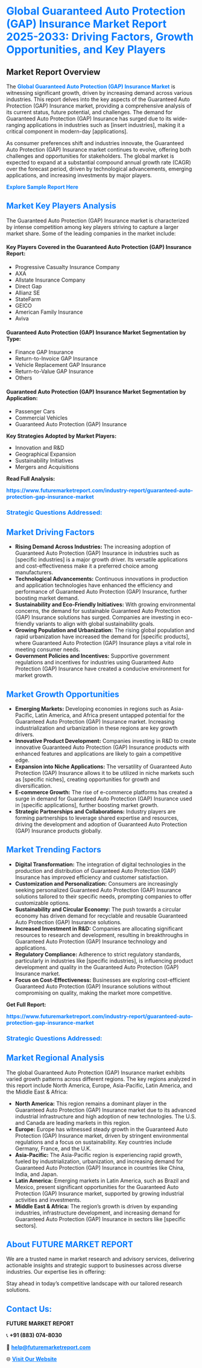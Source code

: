 <h1 style="color: #007BFF;">Global Guaranteed Auto Protection (GAP) Insurance Market Report 2025-2033: Driving Factors, Growth Opportunities, and Key Players</h1>

<section id="overview">
<h2>Market Report Overview</h2>
<p>The <a href="https://www.futuremarketreport.com/industry-report/guaranteed-auto-protection-gap-insurance-market" style="color: #007BFF; text-decoration: none;"><strong>Global Guaranteed Auto Protection (GAP) Insurance Market</strong></a> is witnessing significant growth, driven by increasing demand across various industries. This report delves into the key aspects of the Guaranteed Auto Protection (GAP) Insurance market, providing a comprehensive analysis of its current status, future potential, and challenges. The demand for Guaranteed Auto Protection (GAP) Insurance has surged due to its wide-ranging applications in industries such as [insert industries], making it a critical component in modern-day [applications].</p>
<p>As consumer preferences shift and industries innovate, the Guaranteed Auto Protection (GAP) Insurance market continues to evolve, offering both challenges and opportunities for stakeholders. The global market is expected to expand at a substantial compound annual growth rate (CAGR) over the forecast period, driven by technological advancements, emerging applications, and increasing investments by major players.</p>
</section>

<section id="overview">
<p><a href="https://www.futuremarketreport.com/request-sample/reportId=111641" style="color: #007BFF; text-decoration: none;"><strong>Explore Sample Report Here</strong></a></p>
</section>

<section id="key-players">
<h2 style="color: #007BFF;">Market Key Players Analysis</h2>
<p>The Guaranteed Auto Protection (GAP) Insurance market is characterized by intense competition among key players striving to capture a larger market share. Some of the leading companies in the market include:</p>
<h4>Key Players Covered in the Guaranteed Auto Protection (GAP) Insurance Report:</h4>
<ul><li>Progressive Casualty Insurance Company</li><li>AXA</li><li>Allstate Insurance Company</li><li>Direct Gap</li><li>Allianz SE</li><li>StateFarm</li><li>GEICO</li><li>American Family Insurance</li><li>Aviva</li></ul>
<h4>Guaranteed Auto Protection (GAP) Insurance Market Segmentation by Type:</h4>
<ul><li>Finance GAP Insurance</li><li>Return-to-Invoice GAP Insurance</li><li>Vehicle Replacement GAP Insurance</li><li>Return-to-Value GAP Insurance</li><li>Others</li></ul>

<h4>Guaranteed Auto Protection (GAP) Insurance Market Segmentation by Application:</h4>
<ul><li>Passenger Cars</li><li>Commercial Vehicles</li><li>Guaranteed Auto Protection (GAP) Insurance</li></ul>
<p><strong>Key Strategies Adopted by Market Players:</strong></p>
<ul>
<li>Innovation and R&D</li>
<li>Geographical Expansion</li>
<li>Sustainability Initiatives</li>
<li>Mergers and Acquisitions</li>
</ul>
</section>

<section>
<p><strong>Read Full Analysis: </strong></p><a href="https://www.futuremarketreport.com/industry-report/guaranteed-auto-protection-gap-insurance-market" style="color: #007BFF; text-decoration: none;"><strong>https://www.futuremarketreport.com/industry-report/guaranteed-auto-protection-gap-insurance-market</strong></a>
<h3 style="color: #007BFF;">Strategic Questions Addressed:</h3>
</section>

<section id="driving-factors">
<h2 style="color: #007BFF;">Market Driving Factors</h2>
<ul>
<li><strong>Rising Demand Across Industries:</strong> The increasing adoption of Guaranteed Auto Protection (GAP) Insurance in industries such as [specific industries] is a major growth driver. Its versatile applications and cost-effectiveness make it a preferred choice among manufacturers.</li>
<li><strong>Technological Advancements:</strong> Continuous innovations in production and application technologies have enhanced the efficiency and performance of Guaranteed Auto Protection (GAP) Insurance, further boosting market demand.</li>
<li><strong>Sustainability and Eco-Friendly Initiatives:</strong> With growing environmental concerns, the demand for sustainable Guaranteed Auto Protection (GAP) Insurance solutions has surged. Companies are investing in eco-friendly variants to align with global sustainability goals.</li>
<li><strong>Growing Population and Urbanization:</strong> The rising global population and rapid urbanization have increased the demand for [specific products], where Guaranteed Auto Protection (GAP) Insurance plays a vital role in meeting consumer needs.</li>
<li><strong>Government Policies and Incentives:</strong> Supportive government regulations and incentives for industries using Guaranteed Auto Protection (GAP) Insurance have created a conducive environment for market growth.</li>
</ul>
</section>

<section id="growth-opportunities">
<h2 style="color: #007BFF;">Market Growth Opportunities</h2>
<ul>
<li><strong>Emerging Markets:</strong> Developing economies in regions such as Asia-Pacific, Latin America, and Africa present untapped potential for the Guaranteed Auto Protection (GAP) Insurance market. Increasing industrialization and urbanization in these regions are key growth drivers.</li>
<li><strong>Innovative Product Development:</strong> Companies investing in R&D to create innovative Guaranteed Auto Protection (GAP) Insurance products with enhanced features and applications are likely to gain a competitive edge.</li>
<li><strong>Expansion into Niche Applications:</strong> The versatility of Guaranteed Auto Protection (GAP) Insurance allows it to be utilized in niche markets such as [specific niches], creating opportunities for growth and diversification.</li>
<li><strong>E-commerce Growth:</strong> The rise of e-commerce platforms has created a surge in demand for Guaranteed Auto Protection (GAP) Insurance used in [specific applications], further boosting market growth.</li>
<li><strong>Strategic Partnerships and Collaborations:</strong> Industry players are forming partnerships to leverage shared expertise and resources, driving the development and adoption of Guaranteed Auto Protection (GAP) Insurance products globally.</li>
</ul>
</section>

<section id="trending-factors">
<h2 style="color: #007BFF;">Market Trending Factors</h2>
<ul>
<li><strong>Digital Transformation:</strong> The integration of digital technologies in the production and distribution of Guaranteed Auto Protection (GAP) Insurance has improved efficiency and customer satisfaction.</li>
<li><strong>Customization and Personalization:</strong> Consumers are increasingly seeking personalized Guaranteed Auto Protection (GAP) Insurance solutions tailored to their specific needs, prompting companies to offer customizable options.</li>
<li><strong>Sustainability and Circular Economy:</strong> The push towards a circular economy has driven demand for recyclable and reusable Guaranteed Auto Protection (GAP) Insurance solutions.</li>
<li><strong>Increased Investment in R&D:</strong> Companies are allocating significant resources to research and development, resulting in breakthroughs in Guaranteed Auto Protection (GAP) Insurance technology and applications.</li>
<li><strong>Regulatory Compliance:</strong> Adherence to strict regulatory standards, particularly in industries like [specific industries], is influencing product development and quality in the Guaranteed Auto Protection (GAP) Insurance market.</li>
<li><strong>Focus on Cost-Effectiveness:</strong> Businesses are exploring cost-efficient Guaranteed Auto Protection (GAP) Insurance solutions without compromising on quality, making the market more competitive.</li>
</ul>
</section>

<section>
<p><strong>Get Full Report: </strong></p><a href="https://www.futuremarketreport.com/industry-report/guaranteed-auto-protection-gap-insurance-market" style="color: #007BFF; text-decoration: none;"><strong>https://www.futuremarketreport.com/industry-report/guaranteed-auto-protection-gap-insurance-market</strong></a>
<h3 style="color: #007BFF;">Strategic Questions Addressed:</h3>
</section>


<section id="regional-analysis">
<h2 style="color: #007BFF;">Market Regional Analysis</h2>
<p>The global Guaranteed Auto Protection (GAP) Insurance market exhibits varied growth patterns across different regions. The key regions analyzed in this report include North America, Europe, Asia-Pacific, Latin America, and the Middle East & Africa:</p>
<ul>
<li><strong>North America:</strong> This region remains a dominant player in the Guaranteed Auto Protection (GAP) Insurance market due to its advanced industrial infrastructure and high adoption of new technologies. The U.S. and Canada are leading markets in this region.</li>
<li><strong>Europe:</strong> Europe has witnessed steady growth in the Guaranteed Auto Protection (GAP) Insurance market, driven by stringent environmental regulations and a focus on sustainability. Key countries include Germany, France, and the U.K.</li>
<li><strong>Asia-Pacific:</strong> The Asia-Pacific region is experiencing rapid growth, fueled by industrialization, urbanization, and increasing demand for Guaranteed Auto Protection (GAP) Insurance in countries like China, India, and Japan.</li>
<li><strong>Latin America:</strong> Emerging markets in Latin America, such as Brazil and Mexico, present significant opportunities for the Guaranteed Auto Protection (GAP) Insurance market, supported by growing industrial activities and investments.</li>
<li><strong>Middle East & Africa:</strong> The region’s growth is driven by expanding industries, infrastructure development, and increasing demand for Guaranteed Auto Protection (GAP) Insurance in sectors like [specific sectors].</li>
</ul>
</section>

<footer>
<h2 style="color: #007BFF;">About FUTURE MARKET REPORT</h2>
<p>We are a trusted name in market research and advisory services, delivering actionable insights and strategic support to businesses across diverse industries. Our expertise lies in offering:</p>

<p>Stay ahead in today’s competitive landscape with our tailored research solutions.</p>

<h2 style="color: #007BFF;">Contact Us:</h2>
<p><strong>FUTURE MARKET REPORT</strong></p>
<p>📞 <strong>+91 (883) 074-8030</strong></p>
<p>📧 <strong><a href="mailto:help@futuremarketreport.com" style="color: #007BFF;">help@futuremarketreport.com</a></strong></p>
<p>🌐 <strong><a href="https://www.futuremarketreport.com/" style="color: #007BFF;">Visit Our Website</a></strong></p>
</footer>